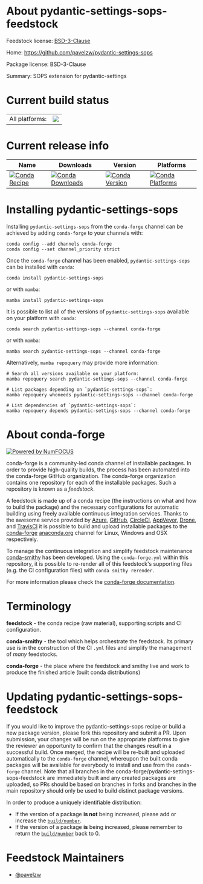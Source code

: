 About pydantic-settings-sops-feedstock
======================================

Feedstock license: [BSD-3-Clause](https://github.com/conda-forge/pydantic-settings-sops-feedstock/blob/main/LICENSE.txt)

Home: https://github.com/pavelzw/pydantic-settings-sops

Package license: BSD-3-Clause

Summary: SOPS extension for pydantic-settings

Current build status
====================


<table><tr><td>All platforms:</td>
    <td>
      <a href="https://dev.azure.com/conda-forge/feedstock-builds/_build/latest?definitionId=23591&branchName=main">
        <img src="https://dev.azure.com/conda-forge/feedstock-builds/_apis/build/status/pydantic-settings-sops-feedstock?branchName=main">
      </a>
    </td>
  </tr>
</table>

Current release info
====================

| Name | Downloads | Version | Platforms |
| --- | --- | --- | --- |
| [![Conda Recipe](https://img.shields.io/badge/recipe-pydantic--settings--sops-green.svg)](https://anaconda.org/conda-forge/pydantic-settings-sops) | [![Conda Downloads](https://img.shields.io/conda/dn/conda-forge/pydantic-settings-sops.svg)](https://anaconda.org/conda-forge/pydantic-settings-sops) | [![Conda Version](https://img.shields.io/conda/vn/conda-forge/pydantic-settings-sops.svg)](https://anaconda.org/conda-forge/pydantic-settings-sops) | [![Conda Platforms](https://img.shields.io/conda/pn/conda-forge/pydantic-settings-sops.svg)](https://anaconda.org/conda-forge/pydantic-settings-sops) |

Installing pydantic-settings-sops
=================================

Installing `pydantic-settings-sops` from the `conda-forge` channel can be achieved by adding `conda-forge` to your channels with:

```
conda config --add channels conda-forge
conda config --set channel_priority strict
```

Once the `conda-forge` channel has been enabled, `pydantic-settings-sops` can be installed with `conda`:

```
conda install pydantic-settings-sops
```

or with `mamba`:

```
mamba install pydantic-settings-sops
```

It is possible to list all of the versions of `pydantic-settings-sops` available on your platform with `conda`:

```
conda search pydantic-settings-sops --channel conda-forge
```

or with `mamba`:

```
mamba search pydantic-settings-sops --channel conda-forge
```

Alternatively, `mamba repoquery` may provide more information:

```
# Search all versions available on your platform:
mamba repoquery search pydantic-settings-sops --channel conda-forge

# List packages depending on `pydantic-settings-sops`:
mamba repoquery whoneeds pydantic-settings-sops --channel conda-forge

# List dependencies of `pydantic-settings-sops`:
mamba repoquery depends pydantic-settings-sops --channel conda-forge
```


About conda-forge
=================

[![Powered by
NumFOCUS](https://img.shields.io/badge/powered%20by-NumFOCUS-orange.svg?style=flat&colorA=E1523D&colorB=007D8A)](https://numfocus.org)

conda-forge is a community-led conda channel of installable packages.
In order to provide high-quality builds, the process has been automated into the
conda-forge GitHub organization. The conda-forge organization contains one repository
for each of the installable packages. Such a repository is known as a *feedstock*.

A feedstock is made up of a conda recipe (the instructions on what and how to build
the package) and the necessary configurations for automatic building using freely
available continuous integration services. Thanks to the awesome service provided by
[Azure](https://azure.microsoft.com/en-us/services/devops/), [GitHub](https://github.com/),
[CircleCI](https://circleci.com/), [AppVeyor](https://www.appveyor.com/),
[Drone](https://cloud.drone.io/welcome), and [TravisCI](https://travis-ci.com/)
it is possible to build and upload installable packages to the
[conda-forge](https://anaconda.org/conda-forge) [anaconda.org](https://anaconda.org/)
channel for Linux, Windows and OSX respectively.

To manage the continuous integration and simplify feedstock maintenance
[conda-smithy](https://github.com/conda-forge/conda-smithy) has been developed.
Using the ``conda-forge.yml`` within this repository, it is possible to re-render all of
this feedstock's supporting files (e.g. the CI configuration files) with ``conda smithy rerender``.

For more information please check the [conda-forge documentation](https://conda-forge.org/docs/).

Terminology
===========

**feedstock** - the conda recipe (raw material), supporting scripts and CI configuration.

**conda-smithy** - the tool which helps orchestrate the feedstock.
                   Its primary use is in the construction of the CI ``.yml`` files
                   and simplify the management of *many* feedstocks.

**conda-forge** - the place where the feedstock and smithy live and work to
                  produce the finished article (built conda distributions)


Updating pydantic-settings-sops-feedstock
=========================================

If you would like to improve the pydantic-settings-sops recipe or build a new
package version, please fork this repository and submit a PR. Upon submission,
your changes will be run on the appropriate platforms to give the reviewer an
opportunity to confirm that the changes result in a successful build. Once
merged, the recipe will be re-built and uploaded automatically to the
`conda-forge` channel, whereupon the built conda packages will be available for
everybody to install and use from the `conda-forge` channel.
Note that all branches in the conda-forge/pydantic-settings-sops-feedstock are
immediately built and any created packages are uploaded, so PRs should be based
on branches in forks and branches in the main repository should only be used to
build distinct package versions.

In order to produce a uniquely identifiable distribution:
 * If the version of a package **is not** being increased, please add or increase
   the [``build/number``](https://docs.conda.io/projects/conda-build/en/latest/resources/define-metadata.html#build-number-and-string).
 * If the version of a package **is** being increased, please remember to return
   the [``build/number``](https://docs.conda.io/projects/conda-build/en/latest/resources/define-metadata.html#build-number-and-string)
   back to 0.

Feedstock Maintainers
=====================

* [@pavelzw](https://github.com/pavelzw/)

